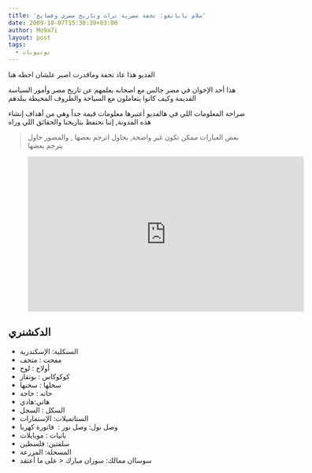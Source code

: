 ```yaml
---
title: 'سلام يابانقو: تحفة مصرية تراث وتاريخ مصري وفضايح'
date: 2009-10-07T15:38:39+03:00
author: Mo9a7i
layout: post
tags:
  - يوتيوبات
---
```

الفديو هذا عاد تحفة وماقدرت اصبر علشان احطه هنا

هذا أحد الإخوان في مصر جالس مع اصحابه يعلمهم عن تاريخ مصر وأمور السياسة القديمة وكيف كانوا يتعاملون مع السياحة والظروف المحيطة ببلدهم

صراحة المعلومات اللي في هالفديو أعتبرها معلومات قيمة جداً وهي من أهداف إنشاء هذه المدونة, إننا نحتفظ بتاريخنا والحقائق اللي وراه

> بعض العبارات ممكن تكون غير واضحة, بحاول اترجم بعضها , والمصور حاول يترجم بعضها

<figure class="video_container">
  <iframe width="560" height="315" src="https://www.youtube.com/embed/NV5u8vz3ASU" frameborder="0" allow="accelerometer; autoplay; clipboard-write; encrypted-media; gyroscope; picture-in-picture" allowfullscreen></iframe>

</figure>

## الدكشنري

* السنكلية: الإسكندرية
* مفحت : متحف
* أولاح : لوح
* كوكوكاس : بوتقاز
* سخلها : سخنها
* حاته : حاجة
* هاتي:هادي
* السكل : السجل
* الستاتميلات: الإستمارات
* وصل نول: وصل نور :  فاتورة كهربا
* بانيات : موبايلات
* سلفتين: فلسطين
* المسحلة: المزرعة
* سوساان ممالك: سوزان مبارك < على ما أعتقد